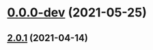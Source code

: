 # [0.0.0-dev](https://github.com/AlexRogalskiy/github-action-random-quote/compare/v2.0.1...v0.0.0-dev) (2021-05-25)



## [2.0.1](https://github.com/AlexRogalskiy/github-action-random-quote/compare/2.0.1...v2.0.1) (2021-04-14)



